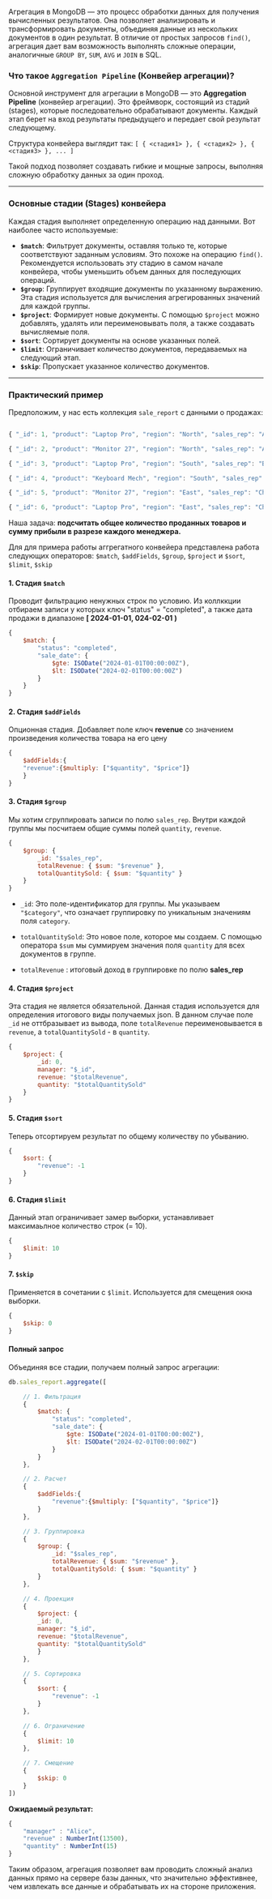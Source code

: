 Агрегация в MongoDB — это процесс обработки данных для получения вычисленных результатов. Она позволяет анализировать и трансформировать документы, объединяя данные из нескольких документов в один результат. В отличие от простых запросов `find()`, агрегация дает вам возможность выполнять сложные операции, аналогичные `GROUP BY`, `SUM`, `AVG` и `JOIN` в SQL.

### Что такое `Aggregation Pipeline` (Конвейер агрегации)?

Основной инструмент для агрегации в MongoDB — это **Aggregation Pipeline** (конвейер агрегации). Это фреймворк, состоящий из стадий (stages), которые последовательно обрабатывают документы. Каждый этап берет на вход результаты предыдущего и передает свой результат следующему.

Структура конвейера выглядит так: `[ { <стадия1> }, { <стадия2> }, { <стадия3> }, ... ]`

Такой подход позволяет создавать гибкие и мощные запросы, выполняя сложную обработку данных за один проход.

---


### Основные стадии (Stages) конвейера

Каждая стадия выполняет определенную операцию над данными. Вот наиболее часто используемые:

- **`$match`**: Фильтрует документы, оставляя только те, которые соответствуют заданным условиям. Это похоже на операцию `find()`. Рекомендуется использовать эту стадию в самом начале конвейера, чтобы уменьшить объем данных для последующих операций.
- **`$group`**: Группирует входящие документы по указанному выражению. Эта стадия используется для вычисления агрегированных значений для каждой группы.
- **`$project`**: Формирует новые документы. С помощью `$project` можно добавлять, удалять или переименовывать поля, а также создавать вычисляемые поля.
- **`$sort`**: Сортирует документы на основе указанных полей.
- **`$limit`**: Ограничивает количество документов, передаваемых на следующий этап.    
- **`$skip`**: Пропускает указанное количество документов.

---

### Практический пример
  
Предположим, у нас есть коллекция `sale_report` с данными о продажах:
```js

{ "_id": 1, "product": "Laptop Pro", "region": "North", "sales_rep": "Alice", "quantity": 10, "price": 1200, "sale_date": ISODate("2024-01-05T00:00:00Z"), "status": "completed" },

{ "_id": 2, "product": "Monitor 27", "region": "North", "sales_rep": "Alice", "quantity": 5, "price": 300, "sale_date": ISODate("2024-01-20T00:00:00Z"), "status": "completed" },

{ "_id": 3, "product": "Laptop Pro", "region": "South", "sales_rep": "Bob", "quantity": 15, "price": 1200, "sale_date": ISODate("2024-02-10T00:00:00Z"), "status": "completed" },

{ "_id": 4, "product": "Keyboard Mech", "region": "South", "sales_rep": "Bob", "quantity": 20, "price": 80, "sale_date": ISODate("2024-02-15T00:00:00Z"), "status": "completed" },

{ "_id": 5, "product": "Monitor 27", "region": "East", "sales_rep": "Charlie", "quantity": 12, "price": 300, "sale_date": ISODate("2024-03-01T00:00:00Z"), "status": "pending" },

{ "_id": 6, "product": "Laptop Pro", "region": "East", "sales_rep": "Charlie", "quantity": 7, "price": 1200, "sale_date": ISODate("2024-03-25T00:00:00Z"), "status": "completed" 
```

Наша задача: **подсчитать общее количество проданных товаров  и сумму прибыли в разрезе каждого менеджера.**

Для для примера работы аггрегатного конвейера представлена работа следующих операторов: `$match`, `$addFields`, `$group`, `$project` и `$sort`, `$limit`, `$skip`

#### 1. Стадия `$match`
Проводит фильтрацию ненужных строк по условию. Из коллккции отбираем записи у которых ключ "status" = "completed", а также дата продажи в диапазоне **\[ 2024-01-01, 024-02-01 )**
```js
{
	$match: {
		"status": "completed",
		"sale_date": {
			$gte: ISODate("2024-01-01T00:00:00Z"),
			$lt: ISODate("2024-02-01T00:00:00Z")
		}
	}
}
```


#### 2. Стадия `$addFields`
Опционная стадия.
Добавляет поле ключ **revenue** со значением произведения количества товара на его цену
```js
{
	$addFields:{
	"revenue":{$multiply: ["$quantity", "$price"]}
	}
}
```


#### 3. Стадия `$group`

Мы хотим сгруппировать записи по полю `sales_rep`. Внутри каждой группы мы посчитаем общие суммы полей `quantity`, `revenue`.
```js
{
	$group: {
		_id: "$sales_rep",
		totalRevenue: { $sum: "$revenue" },
		totalQuantitySold: { $sum: "$quantity" }
	}
}
```

- `_id`: Это поле-идентификатор для группы. Мы указываем `"$category"`, что означает группировку по уникальным значениям поля `category`.

- `totalQuantitySold`: Это новое поле, которое мы создаем. С помощью оператора `$sum` мы суммируем значения поля `quantity` для всех документов в группе.
- `totalRevenue` : итоговый доход в группировке по полю **sales_rep**

#### 4. Стадия `$project`

Эта стадия не является обязательной.
Данная стадия используется  для определения итогового виды получаемых json. В данном случае поле `_id` не оттбразывает из вывода, поле `totalRevenue` переименовывается в `revenue`, а `totalQuantitySold` - в `quantity`.
```js
{
	$project: {
		_id: 0,
		manager: "$_id",
		revenue: "$totalRevenue",
		quantity: "$totalQuantitySold"
	}
}
```

#### 5. Стадия `$sort`

Теперь отсортируем результат по общему количеству по убыванию.
```js
{
	$sort: {
		"revenue": -1
	}
}
```

#### 6. Стадия `$limit`

Данный этап  ограничивает замер выборки, устанавливает максимаьлное количество строк (= 10).
```js
{
	$limit: 10
}
```


#### 7. `$skip`
Применяется в сочетании с `$limit`. Используется для смещения окна выборки.
```js
{
	$skip: 0
}
```
#### Полный запрос

Объединяя все стадии, получаем полный запрос агрегации:
```js
db.sales_report.aggregate([

	// 1. Фильтрация
	{
		$match: {
			"status": "completed",
			"sale_date": {
				$gte: ISODate("2024-01-01T00:00:00Z"),
				$lt: ISODate("2024-02-01T00:00:00Z")
			}
		}
	},

	// 2. Расчет
	{
		$addFields:{
			"revenue":{$multiply: ["$quantity", "$price"]}
		}
	},

	// 3. Группировка
	{
		$group: {
			_id: "$sales_rep",
			totalRevenue: { $sum: "$revenue" },
			totalQuantitySold: { $sum: "$quantity" }
		}
	},

	// 4. Проекция
	{
		$project: {
		_id: 0,
		manager: "$_id",
		revenue: "$totalRevenue",
		quantity: "$totalQuantitySold"
		}
	},

	// 5. Сортировка
	{
		$sort: {
			"revenue": -1
		}
	},

	// 6. Ограничение
	{
		$limit: 10
	},

	// 7. Смещение
	{
		$skip: 0
	}
])
```

**Ожидаемый результат:**
``` js
{
	"manager" : "Alice",
	"revenue" : NumberInt(13500),
	"quantity" : NumberInt(15)
}
```

Таким образом, агрегация позволяет вам проводить сложный анализ данных прямо на сервере базы данных, что значительно эффективнее, чем извлекать все данные и обрабатывать их на стороне приложения.